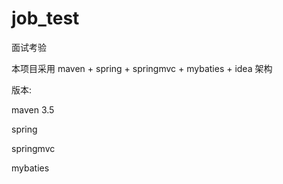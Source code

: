 # job_test

面试考验

本项目采用 maven + spring + springmvc + mybaties + idea 架构
<br/>

版本:
<br/>

 maven 3.5
<br/>

 spring
 <br/>

 springmvc
 <br/>

 mybaties
 <br/>

 
